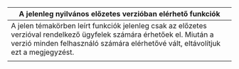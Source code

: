 |                                                                     A jelenleg nyilvános előzetes verzióban elérhető funkciók                                                                      |
|----------------------------------------------------------------------------------------------------------------------------------------------------------------------|
| A jelen témakörben leírt funkciók jelenleg csak az előzetes verzióval rendelkező ügyfelek számára érhetőek el. Miután a verzió minden felhasználó számára elérhetővé vált, eltávolítjuk ezt a megjegyzést. |
|                                                                                                                                                                      |


